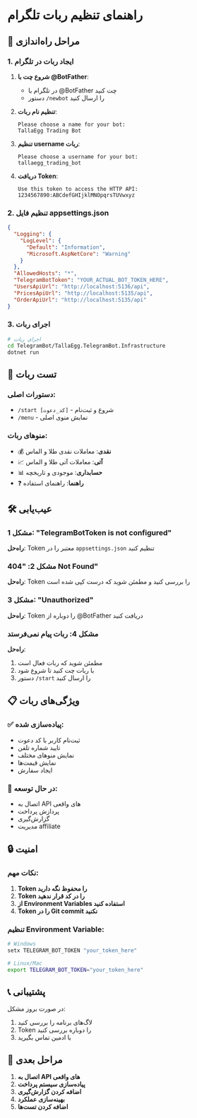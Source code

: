 # راهنمای تنظیم ربات تلگرام

## 🚀 مراحل راه‌اندازی

### 1. ایجاد ربات در تلگرام

1. **شروع چت با @BotFather**:
   - در تلگرام با @BotFather چت کنید
   - دستور `/newbot` را ارسال کنید

2. **تنظیم نام ربات**:
   ```
   Please choose a name for your bot:
   TallaEgg Trading Bot
   ```

3. **تنظیم username ربات**:
   ```
   Please choose a username for your bot:
   tallaegg_trading_bot
   ```

4. **دریافت Token**:
   ```
   Use this token to access the HTTP API:
   1234567890:ABCdefGHIjklMNOpqrsTUVwxyz
   ```

### 2. تنظیم فایل appsettings.json

```json
{
  "Logging": {
    "LogLevel": {
      "Default": "Information",
      "Microsoft.AspNetCore": "Warning"
    }
  },
  "AllowedHosts": "*",
  "TelegramBotToken": "YOUR_ACTUAL_BOT_TOKEN_HERE",
  "UsersApiUrl": "http://localhost:5136/api",
  "PricesApiUrl": "http://localhost:5135/api",
  "OrderApiUrl": "http://localhost:5135/api"
}
```

### 3. اجرای ربات

```bash
# اجرای ربات
cd TelegramBot/TallaEgg.TelegramBot.Infrastructure
dotnet run
```

## 🔧 تست ربات

### دستورات اصلی:
- `/start [کد_دعوت]` - شروع و ثبت‌نام
- `/menu` - نمایش منوی اصلی

### منوهای ربات:
- 💰 **نقدی**: معاملات نقدی طلا و الماس
- 📈 **آتی**: معاملات آتی طلا و الماس
- 📊 **حسابداری**: موجودی و تاریخچه
- ❓ **راهنما**: راهنمای استفاده

## 🛠️ عیب‌یابی

### مشکل 1: "TelegramBotToken is not configured"
**راه‌حل**: Token معتبر را در `appsettings.json` تنظیم کنید

### مشکل 2: "404 Not Found"
**راه‌حل**: Token را بررسی کنید و مطمئن شوید که درست کپی شده است

### مشکل 3: "Unauthorized"
**راه‌حل**: Token را دوباره از @BotFather دریافت کنید

### مشکل 4: ربات پیام نمی‌فرستد
**راه‌حل**: 
1. مطمئن شوید که ربات فعال است
2. با ربات چت کنید تا شروع شود
3. دستور `/start` را ارسال کنید

## 📋 ویژگی‌های ربات

### ✅ پیاده‌سازی شده:
- ثبت‌نام کاربر با کد دعوت
- تایید شماره تلفن
- نمایش منوهای مختلف
- نمایش قیمت‌ها
- ایجاد سفارش

### 🔄 در حال توسعه:
- اتصال به API های واقعی
- پردازش پرداخت
- گزارش‌گیری
- مدیریت affiliate

## 🔒 امنیت

### نکات مهم:
1. **Token را محفوظ نگه دارید**
2. **Token را در کد قرار ندهید**
3. **از Environment Variables استفاده کنید**
4. **Token را در Git commit نکنید**

### تنظیم Environment Variable:
```bash
# Windows
setx TELEGRAM_BOT_TOKEN "your_token_here"

# Linux/Mac
export TELEGRAM_BOT_TOKEN="your_token_here"
```

## 📞 پشتیبانی

در صورت بروز مشکل:
1. لاگ‌های برنامه را بررسی کنید
2. Token را دوباره بررسی کنید
3. با ادمین تماس بگیرید

## 🎯 مراحل بعدی

1. **اتصال به API های واقعی**
2. **پیاده‌سازی سیستم پرداخت**
3. **اضافه کردن گزارش‌گیری**
4. **بهینه‌سازی عملکرد**
5. **اضافه کردن تست‌ها** 